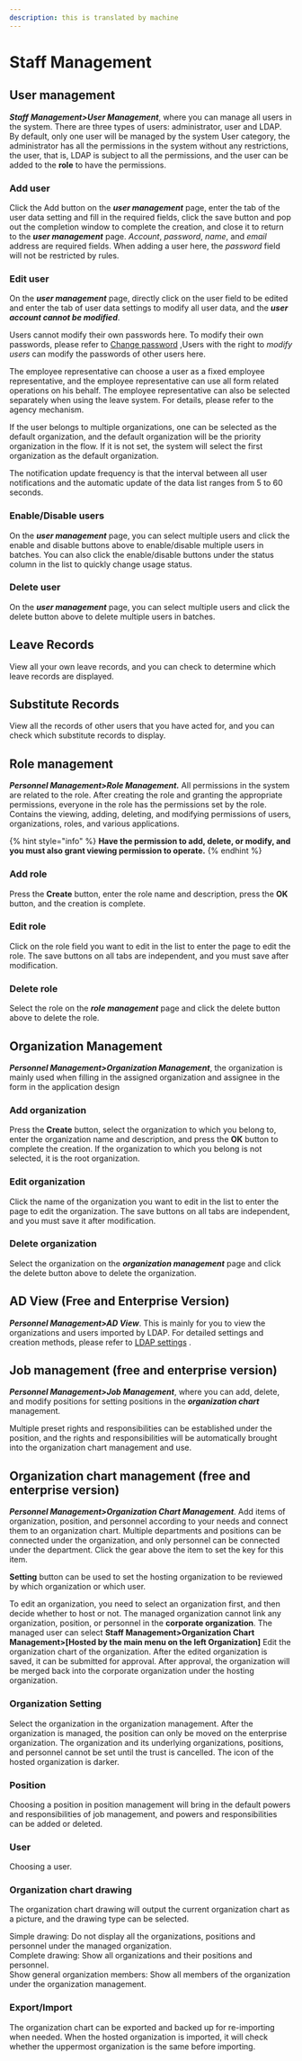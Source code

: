 ```yaml
---
description: this is translated by machine
---
```


# Staff Management

## User management

_**Staff**_ _**Management>User Management**_, where you can manage all users in the system. There are three types of users: administrator, user and LDAP. By default, only one user will be managed by the system User category, the administrator has all the permissions in the system without any restrictions, the user, that is, LDAP is subject to all the permissions, and the user can be added to the **role** to have the permissions.

### Add user

Click the Add button on the _**user management**_ page, enter the tab of the user data setting and fill in the required fields, click the save button and pop out the completion window to complete the creation, and close it to return to the _**user management**_ page. _Account_, _password_, _name_, and _email_ address are required fields. When adding a user here, the _password_ field will not be restricted by rules.

### Edit user

On the _**user management**_ page, directly click on the user field to be edited and enter the tab of user data settings to modify all user data, and the _**user account cannot be modified**_.

Users cannot modify their own passwords here. To modify their own passwords, please refer to [Change password](1.md#ge-ren-zi-xun) ,Users with the right to _modify users_ can modify the passwords of other users here.

The employee representative can choose a user as a fixed employee representative, and the employee representative can use all form related operations on his behalf. The employee representative can also be selected separately when using the leave system. For details, please refer to the agency mechanism.

If the user belongs to multiple organizations, one can be selected as the default organization, and the default organization will be the priority organization in the flow. If it is not set, the system will select the first organization as the default organization.

The notification update frequency is that the interval between all user notifications and the automatic update of the data list ranges from 5 to 60 seconds.

### Enable/Disable users

On the _**user management**_ page, you can select multiple users and click the enable and disable buttons above to enable/disable multiple users in batches. You can also click the enable/disable buttons under the status column in the list to quickly change usage status.

### Delete user

On the _**user management**_ page, you can select multiple users and click the delete button above to delete multiple users in batches.

## Leave Records

View all your own leave records, and you can check to determine which leave records are displayed.

## Substitute Records

View all the records of other users that you have acted for, and you can check which substitute records to display.

## Role management

_**Personnel Management>Role Management.**_ All permissions in the system are related to the role. After creating the role and granting the appropriate permissions, everyone in the role has the permissions set by the role. Contains the viewing, adding, deleting, and modifying permissions of users, organizations, roles, and various applications.

{% hint style="info" %}
**Have the permission to add, delete, or modify, and you must also grant viewing permission to operate.**
{% endhint %}

### Add role

Press the **Create** button, enter the role name and description, press the **OK** button, and the creation is complete.

### Edit role

Click on the role field you want to edit in the list to enter the page to edit the role. The save buttons on all tabs are independent, and you must save after modification.

### Delete role

Select the role on the _**role management**_ page and click the delete button above to delete the role.

## Organization Management

_**Personnel Management>Organization Management**_, the organization is mainly used when filling in the assigned organization and assignee in the form in the application design

### Add organization

Press the **Create** button, select the organization to which you belong to, enter the organization name and description, and press the **OK** button to complete the creation. If the organization to which you belong is not selected, it is the root organization.

### Edit organization

Click the name of the organization you want to edit in the list to enter the page to edit the organization. The save buttons on all tabs are independent, and you must save it after modification.

### Delete organization

Select the organization on the _**organization management**_ page and click the delete button above to delete the organization.

## AD View (Free and Enterprise Version)

_**Personnel Management>AD View**_. This is mainly for you to view the organizations and users imported by LDAP. For detailed settings and creation methods, please refer to [LDAP settings](9.md#ldap-she-ding) .

## Job management (free and enterprise version) <a href="#ldap-jian-shi-mian-fei-ji-qi-ye-ban" id="ldap-jian-shi-mian-fei-ji-qi-ye-ban"></a>

_**Personnel Management>Job Management**_, where you can add, delete, and modify positions for setting positions in the _**organization chart**_ management.

Multiple preset rights and responsibilities can be established under the position, and the rights and responsibilities will be automatically brought into the organization chart management and use.

## Organization chart management (free and enterprise version) <a href="#ldap-jian-shi-mian-fei-ji-qi-ye-ban" id="ldap-jian-shi-mian-fei-ji-qi-ye-ban"></a>

_**Personnel Management>Organization Chart Management**_. Add items of organization, position, and personnel according to your needs and connect them to an organization chart. Multiple departments and positions can be connected under the organization, and only personnel can be connected under the department. Click the gear above the item to set the key for this item.

**Setting** button can be used to set the hosting organization to be reviewed by which organization or which user.

To edit an organization, you need to select an organization first, and then decide whether to host or not. The managed organization cannot link any organization, position, or personnel in the **corporate organization**. The managed user can select **Staff Management>Organization Chart Management>\[Hosted by the main menu on the left Organization]** Edit the organization chart of the organization. After the edited organization is saved, it can be submitted for approval. After approval, the organization will be merged back into the corporate organization under the hosting organization.

### Organization Setting

Select the organization in the organization management. After the organization is managed, the position can only be moved on the enterprise organization. The organization and its underlying organizations, positions, and personnel cannot be set until the trust is cancelled. The icon of the hosted organization is darker.

### Position

Choosing a position in position management will bring in the default powers and responsibilities of job management, and powers and responsibilities can be added or deleted.

### User

Choosing a user.

### Organization chart drawing

The organization chart drawing will output the current organization chart as a picture, and the drawing type can be selected.

Simple drawing: Do not display all the organizations, positions and personnel under the managed organization.\
Complete drawing: Show all organizations and their positions and personnel.\
Show general organization members: Show all members of the organization under the organization management.

### Export/Import

The organization chart can be exported and backed up for re-importing when needed. When the hosted organization is imported, it will check whether the uppermost organization is the same before importing.
